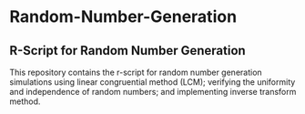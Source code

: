 # Random-Number-Generation
## R-Script for Random Number Generation

This repository contains the r-script for random number generation simulations using linear congruential method (LCM); verifying the uniformity and independence of random numbers; and implementing inverse transform method.
